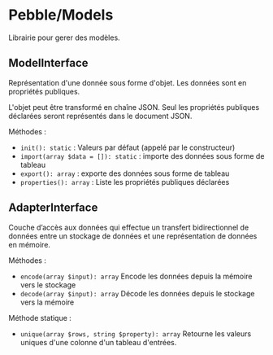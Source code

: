 # Pebble/Models

Librairie pour gerer des modèles.

## ModelInterface

Représentation d'une donnée sous forme d'objet.
Les données sont en propriétés publiques.

L'objet peut être transformé en chaîne JSON. Seul les propriétés publiques déclarées
seront représentés dans le document JSON.

Méthodes :


- `init(): static` : Valeurs par défaut (appelé par le constructeur) 
- `import(array $data = []): static` : importe des données sous forme de tableau
- `export(): array` : exporte des données sous forme de tableau
- `properties(): array` : Liste les propriétés publiques déclarées

## AdapterInterface

Couche d’accès aux données qui effectue un transfert bidirectionnel de données entre un stockage de données et une représentation de données en mémoire.

Méthodes :

- `encode(array $input): array` Encode les données depuis la mémoire vers le stockage
- `decode(array $input): array` Décode les données depuis le stockage vers la mémoire

Méthode statique :

- `unique(array $rows, string $property): array` Retourne les valeurs uniques d'une colonne d'un tableau d'entrées.
